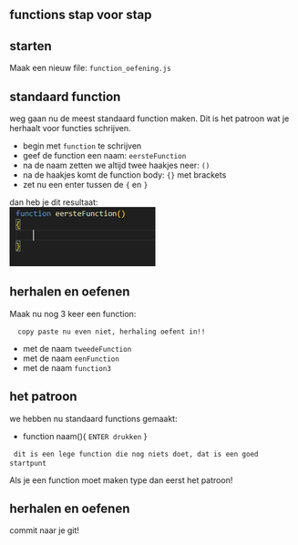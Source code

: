 ## functions stap voor stap


## starten

Maak een nieuw file: `function_oefening.js`

## standaard function 


weg gaan nu de meest standaard function maken. Dit is het patroon wat je herhaalt voor functies schrijven.

- begin met `function` te schrijven
- geef de function een naam: `eersteFunction`
- na de naam zetten we altijd twee haakjes neer: `()`
- na de haakjes komt de function body: `{}` met brackets
- zet nu een enter tussen de `{` en `}`


dan heb je dit resultaat:
</br>![eerstefunction](img/eerstefunction.PNG)

## herhalen en oefenen

Maak nu nog 3 keer een function:
```
  copy paste nu even niet, herhaling oefent in!!
``` 
- met de naam `tweedeFunction`
- met de naam `eenFunction`
- met de naam `function3`


## het patroon

we hebben nu standaard functions gemaakt:

- function naam(){ `ENTER drukken` }

```
 dit is een lege function die nog niets doet, dat is een goed startpunt
``` 
Als je een function moet maken type dan eerst het patroon!



## herhalen en oefenen

commit naar je git!